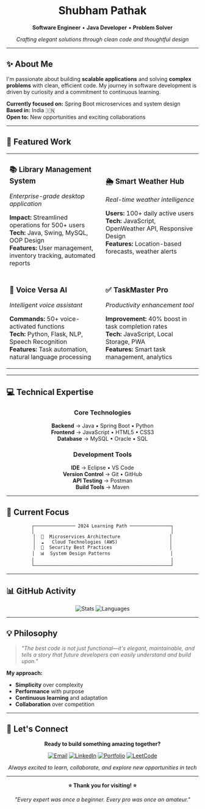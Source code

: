 <div align="center">

# Shubham Pathak

**Software Engineer** • **Java Developer** • **Problem Solver**

*Crafting elegant solutions through clean code and thoughtful design*

---

</div>

## ✨ About Me

I'm passionate about building **scalable applications** and solving **complex problems** with clean, efficient code. My journey in software development is driven by curiosity and a commitment to continuous learning.

**Currently focused on:** Spring Boot microservices and system design  
**Based in:** India 🇮🇳  
**Open to:** New opportunities and exciting collaborations

---

## 🚀 Featured Work

<table>
<tr>
<td width="50%">

### 📚 Library Management System
*Enterprise-grade desktop application*

**Impact:** Streamlined operations for 500+ users  
**Tech:** Java, Swing, MySQL, OOP Design  
**Features:** User management, inventory tracking, automated reports

</td>
<td width="50%">

### 🌦️ Smart Weather Hub  
*Real-time weather intelligence*

**Users:** 100+ daily active users  
**Tech:** JavaScript, OpenWeather API, Responsive Design  
**Features:** Location-based forecasts, weather alerts

</td>
</tr>
<tr>
<td>

### 🎤 Voice Versa AI  
*Intelligent voice assistant*

**Commands:** 50+ voice-activated functions  
**Tech:** Python, Flask, NLP, Speech Recognition  
**Features:** Task automation, natural language processing

</td>
<td>

### ✅ TaskMaster Pro  
*Productivity enhancement tool*

**Improvement:** 40% boost in task completion rates  
**Tech:** JavaScript, Local Storage, PWA  
**Features:** Smart task management, analytics

</td>
</tr>
</table>

---

## 💻 Technical Expertise

<div align="center">

### Core Technologies
**Backend** → Java • Spring Boot • Python  
**Frontend** → JavaScript • HTML5 • CSS3  
**Database** → MySQL • Oracle • SQL  

### Development Tools
**IDE** → Eclipse • VS Code  
**Version Control** → Git • GitHub  
**API Testing** → Postman  
**Build Tools** → Maven

</div>

---

## 🎯 Current Focus

<div align="center">

```
┌─────────────── 2024 Learning Path ───────────────┐
│                                                  │
│  🔧  Microservices Architecture                  │
│  ☁️   Cloud Technologies (AWS)                   │
│  🔐  Security Best Practices                     │
│  📊  System Design Patterns                      │
│                                                  │
└──────────────────────────────────────────────────┘
```

</div>

---

## 📊 GitHub Activity

<div align="center">
  
![Stats](https://github-readme-stats.vercel.app/api?username=shubhamkumar785&show_icons=true&theme=vue&hide_border=true&count_private=true)
![Languages](https://github-readme-stats.vercel.app/api/top-langs/?username=shubhamkumar785&layout=compact&theme=vue&hide_border=true)

</div>

---

## 💡 Philosophy

> *"The best code is not just functional—it's elegant, maintainable, and tells a story that future developers can easily understand and build upon."*

**My approach:**
- **Simplicity** over complexity
- **Performance** with purpose  
- **Continuous learning** and adaptation
- **Collaboration** over competition

---

## 🤝 Let's Connect

<div align="center">

**Ready to build something amazing together?**

[![Email](https://img.shields.io/badge/📧%20Email-shubhammpathak566@gmail.com-EA4335?style=flat-square&logo=gmail&logoColor=white)](mailto:shubhammpathak566@gmail.com)
[![LinkedIn](https://img.shields.io/badge/💼%20LinkedIn-Connect-0A66C2?style=flat-square&logo=linkedin&logoColor=white)](https://www.linkedin.com/in/shubham-kumar-5a85032a6/)
[![Portfolio](https://img.shields.io/badge/🌐%20Portfolio-Visit-FF6B6B?style=flat-square&logoColor=white)](https://shubhamkumar785.github.io/Shubham-Portfolio/)
[![LeetCode](https://img.shields.io/badge/💡%20LeetCode-Practice-FFA116?style=flat-square&logo=leetcode&logoColor=white)](https://leetcode.com/u/shubham_kumar_001/)

*Always excited to learn, collaborate, and explore new opportunities in tech*

</div>

---

<div align="center">

**⭐ Thank you for visiting! ⭐**

*"Every expert was once a beginner. Every pro was once an amateur."*

</div>
